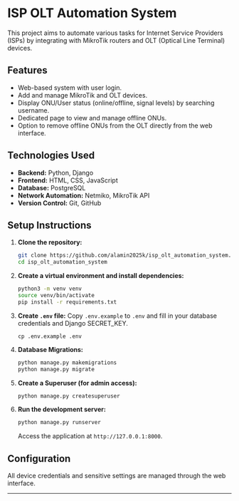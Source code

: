 # ISP OLT Automation System

This project aims to automate various tasks for Internet Service Providers (ISPs) by integrating with MikroTik routers and OLT (Optical Line Terminal) devices.

## Features

- Web-based system with user login.
- Add and manage MikroTik and OLT devices.
- Display ONU/User status (online/offline, signal levels) by searching username.
- Dedicated page to view and manage offline ONUs.
- Option to remove offline ONUs from the OLT directly from the web interface.

## Technologies Used

- **Backend:** Python, Django
- **Frontend:** HTML, CSS, JavaScript
- **Database:** PostgreSQL
- **Network Automation:** Netmiko, MikroTik API
- **Version Control:** Git, GitHub

## Setup Instructions

1.  **Clone the repository:**
    ```bash
    git clone https://github.com/alamin2025k/isp_olt_automation_system.git
    cd isp_olt_automation_system
    ```
2.  **Create a virtual environment and install dependencies:**
    ```bash
    python3 -m venv venv
    source venv/bin/activate
    pip install -r requirements.txt
    ```
3.  **Create `.env` file:**
    Copy `.env.example` to `.env` and fill in your database credentials and Django SECRET_KEY.
    ```
    cp .env.example .env
    ```
4.  **Database Migrations:**
    ```bash
    python manage.py makemigrations
    python manage.py migrate
    ```
5.  **Create a Superuser (for admin access):**
    ```bash
    python manage.py createsuperuser
    ```
6.  **Run the development server:**
    ```bash
    python manage.py runserver
    ```
    Access the application at `http://127.0.0.1:8000`.

## Configuration

All device credentials and sensitive settings are managed through the web interface.

---
